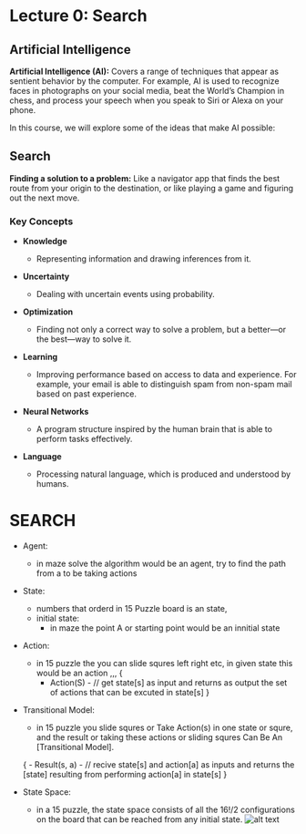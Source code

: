 # Lecture 0: Search

## Artificial Intelligence

**Artificial Intelligence (AI):** Covers a range of techniques that appear as sentient behavior by the computer. For example, AI is used to recognize faces in photographs on your social media, beat the World’s Champion in chess, and process your speech when you speak to Siri or Alexa on your phone.

In this course, we will explore some of the ideas that make AI possible:

## Search

**Finding a solution to a problem:** Like a navigator app that finds the best route from your origin to the destination, or like playing a game and figuring out the next move.

### Key Concepts

- **Knowledge**
  - Representing information and drawing inferences from it.

- **Uncertainty**
  - Dealing with uncertain events using probability.

- **Optimization**
  - Finding not only a correct way to solve a problem, but a better—or the best—way to solve it.

- **Learning**
  - Improving performance based on access to data and experience. For example, your email is able to distinguish spam from non-spam mail based on past experience.

- **Neural Networks**
  - A program structure inspired by the human brain that is able to perform tasks effectively.

- **Language**
  - Processing natural language, which is produced and understood by humans.
# SEARCH
- Agent:
    * in maze solve the algorithm would be an agent, try to find the path from a to be taking actions 

- State:
    * numbers that orderd in 15 Puzzle board is an state,
    - initial state:
        * in maze the point A or starting point would be an innitial state 
- Action:
    * in 15 puzzle the you can slide squres left right etc, in given state this would be an action ,,,
    { 
        - Action(S) - // get state[s] as input and returns as output the set of actions that can be excuted in state[s]
    }

- Transitional Model:
    * in 15 puzzle you slide squres or Take Action(s) in one state or squre, and the result or taking these actions or sliding squres Can Be An [Transitional Model].

    {
        - Result(s, a) - // recive state[s] and action[a] as inputs and returns the [state] resulting from performing action[a] in state[s]
    }

- State Space:
    *  in a 15 puzzle, the state space consists of all the 16!/2 configurations on the board that can be reached from any initial state. 
![alt text](image.png)
